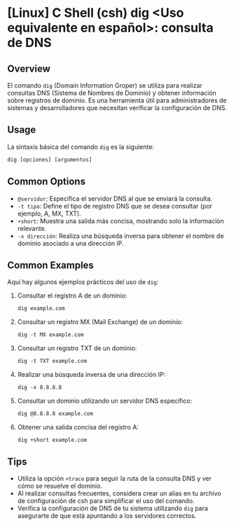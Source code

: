 # [Linux] C Shell (csh) dig <Uso equivalente en español>: consulta de DNS

## Overview
El comando `dig` (Domain Information Groper) se utiliza para realizar consultas DNS (Sistema de Nombres de Dominio) y obtener información sobre registros de dominio. Es una herramienta útil para administradores de sistemas y desarrolladores que necesitan verificar la configuración de DNS.

## Usage
La sintaxis básica del comando `dig` es la siguiente:

```csh
dig [opciones] [argumentos]
```

## Common Options
- `@servidor`: Especifica el servidor DNS al que se enviará la consulta.
- `-t tipo`: Define el tipo de registro DNS que se desea consultar (por ejemplo, A, MX, TXT).
- `+short`: Muestra una salida más concisa, mostrando solo la información relevante.
- `-x dirección`: Realiza una búsqueda inversa para obtener el nombre de dominio asociado a una dirección IP.

## Common Examples
Aquí hay algunos ejemplos prácticos del uso de `dig`:

1. Consultar el registro A de un dominio:
   ```csh
   dig example.com
   ```

2. Consultar un registro MX (Mail Exchange) de un dominio:
   ```csh
   dig -t MX example.com
   ```

3. Consultar un registro TXT de un dominio:
   ```csh
   dig -t TXT example.com
   ```

4. Realizar una búsqueda inversa de una dirección IP:
   ```csh
   dig -x 8.8.8.8
   ```

5. Consultar un dominio utilizando un servidor DNS específico:
   ```csh
   dig @8.8.8.8 example.com
   ```

6. Obtener una salida concisa del registro A:
   ```csh
   dig +short example.com
   ```

## Tips
- Utiliza la opción `+trace` para seguir la ruta de la consulta DNS y ver cómo se resuelve el dominio.
- Al realizar consultas frecuentes, considera crear un alias en tu archivo de configuración de csh para simplificar el uso del comando.
- Verifica la configuración de DNS de tu sistema utilizando `dig` para asegurarte de que está apuntando a los servidores correctos.